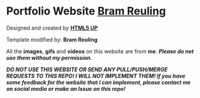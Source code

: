 # Portfolio Website [Bram Reuling](https://bramreuling.com)

Designed and created by [**HTML5 UP**](https://html5up.net/)

Template modified by: **Bram Reuling**

All the **images**, **gifs** and **videos** on this website are from **me**. **_Please do not use them without my permission._**

**_DO NOT USE THIS WEBSITE OR SEND ANY PULL/PUSH/MERGE REQUESTS TO THIS REPO! I WILL NOT IMPLEMENT THEM! If you have some feedback for the website that I can implement, please contact me on social media or make an Issue on this repo!_**
